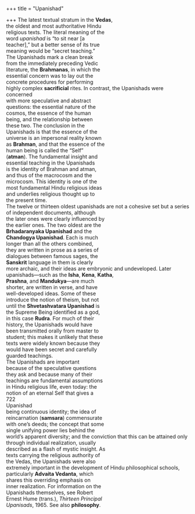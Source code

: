 +++
title = "Upanishad"

+++
The latest textual stratum in the **Vedas**,  
the oldest and most authoritative Hindu  
religious texts. The literal meaning of the  
word *upanishad* is “to sit near [a  
teacher],” but a better sense of its true  
meaning would be “secret teaching.”  
The Upanishads mark a clean break  
from the immediately preceding Vedic  
literature, the **Brahmanas**, in which the  
essential concern was to lay out the  
concrete procedures for performing  
highly complex **sacrificial** rites. In contrast, the Upanishads were concerned  
with more speculative and abstract  
questions: the essential nature of the  
cosmos, the essence of the human  
being, and the relationship between  
these two. The conclusion in the  
Upanishads is that the essence of the  
universe is an impersonal reality known  
as **Brahman**, and that the essence of the  
human being is called the “Self”  
(**atman**). The fundamental insight and  
essential teaching in the Upanishads  
is the identity of Brahman and atman,  
and thus of the macrocosm and the  
microcosm. This identity is one of the  
most fundamental Hindu religious ideas  
and underlies religious thought up to  
the present time.  
The twelve or thirteen oldest upanishads are not a cohesive set but a series  
of independent documents, although  
the later ones were clearly influenced by  
the earlier ones. The two oldest are the  
**Brhadaranyaka Upanishad** and the  
**Chandogya Upanishad**. Each is much  
longer than all the others combined,  
they are written in prose as a series of  
dialogues between famous sages, the  
**Sanskrit** language in them is clearly  
more archaic, and their ideas are embryonic and undeveloped. Later upanishads—such as the **Isha**, **Kena**, **Katha**,  
**Prashna**, and **Mandukya**—are much  
shorter, are written in verse, and have  
well-developed ideas. Some of these  
introduce the notion of theism, but not  
until the **Shvetashvatara Upanishad** is  
the Supreme Being identified as a god,  
in this case **Rudra**. For much of their  
history, the Upanishads would have  
been transmitted orally from master to  
student; this makes it unlikely that these  
texts were widely known because they  
would have been secret and carefully  
guarded teachings.  
The Upanishads are important  
because of the speculative questions  
they ask and because many of their  
teachings are fundamental assumptions  
in Hindu religious life, even today: the  
notion of an eternal Self that gives a  
722  
Upanishad  
being continuous identity; the idea of  
reincarnation (**samsara**) commensurate  
with one’s deeds; the concept that some  
single unifying power lies behind the  
world’s apparent diversity; and the conviction that this can be attained only  
through individual realization, usually  
described as a flash of mystic insight. As  
texts carrying the religious authority of  
the Vedas, the Upanishads were also  
extremely important in the development of Hindu philosophical schools,  
particularly **Advaita Vedanta**, which  
shares this overriding emphasis on  
inner realization. For information on the  
Upanishads themselves, see Robert  
Ernest Hume (trans.), *Thirteen Principal*  
*Upanisads*, 1965. See also **philosophy**.
